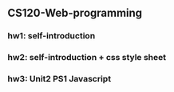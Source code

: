 ## CS120-Web-programming
### hw1: self-introduction
### hw2: self-introduction + css style sheet
### hw3: Unit2 PS1 Javascript
